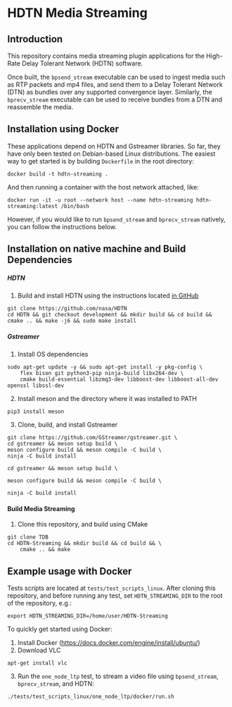 # HDTN Media Streaming

## Introduction

This repository contains media streaming plugin applications for the High-Rate Delay Tolerant Network (HDTN) software. 

Once built, the `bpsend_stream` executable can be used to ingest media such as RTP packets and mp4 files, and send them to a Delay Tolerant Network (DTN) as bundles over any supported convergence layer. Similarly, the `bprecv_stream` executable can be used to receive bundles from a DTN and reassemble the media.

## Installation using Docker

These applications depend on HDTN and Gstreamer libraries. So far, they have only been tested on Debian-based Linux distributions. The easiest way to get started is by building `Dockerfile` in the root directory:

```
docker build -t hdtn-streaming .
```

And then running a container with the host network attached, like:
```
docker run -it -u root --network host --name hdtn-streaming hdtn-streaming:latest /bin/bash
```

However, if you would like to run `bpsend_stream` and `bprecv_stream` natively, you can follow the instructions below.

## Installation on native machine and Build Dependencies

##### HDTN

1. Build and install HDTN using the instructions located [in GitHub](https://gitlab.grc.nasa.gov/hdtn-v4/hdtn)

```
git clone https://github.com/nasa/HDTN
cd HDTN && git checkout development && mkdir build && cd build && cmake .. && make -j6 && sudo make install
```

##### Gstreamer

1. Install OS dependencies
```
sudo apt-get update -y && sudo apt-get install -y pkg-config \
    flex bison git python3-pip ninja-build libx264-dev \
    cmake build-essential libzmq3-dev libboost-dev libboost-all-dev openssl libssl-dev
```
2. Install meson and the directory where it was installed to PATH 
```
pip3 install meson
```
3. Clone, build, and install Gstreamer
```
git clone https://github.com/GStreamer/gstreamer.git \
cd gstreamer && meson setup build \
meson configure build && meson compile -C build \
ninja -C build install 
```
```
cd gstreamer && meson setup build \
```
```
meson configure build && meson compile -C build \
```
```
ninja -C build install 
```

#### Build Media Streaming

1. Clone this repository, and build using CMake

```
git clone TDB
cd HDTN-Streaming && mkdir build && cd build && \
    cmake .. && make
```

## Example usage with Docker

Tests scripts are located at `tests/test_scripts_linux`. After cloning this repository, and before running any test, set `HDTN_STREAMING_DIR` to
the root of the repository, e.g.:
```
export HDTN_STREAMING_DIR=/home/user/HDTN-Streaming
```

To quickly get started using Docker:
1. Install Docker (https://docs.docker.com/engine/install/ubuntu/)
2. Download VLC
```
apt-get install vlc
```
3. Run the `one_node_ltp` test, to stream a video file using `bpsend_stream`, `bprecv_stream`, and HDTN:
```
./tests/test_scripts_linux/one_node_ltp/docker/run.sh
```
